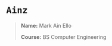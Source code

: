 # `Ainz`
> **Name:** Mark Ain Ello
>
> **Course:** BS Computer Engineering


<!---
Ainzyy/Ainzyy is a ✨ special ✨ repository because its `README.md` (this file) appears on your GitHub profile.
You can click the Preview link to take a look at your changes.
--->
